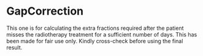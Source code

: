 # GapCorrection
This one is for calculating the extra fractions required after the patient misses the radiotherapy treatment for a sufficient number of days. This has been made for fair use only. Kindly cross-check before using the final result.
